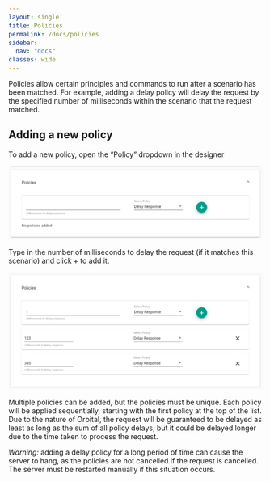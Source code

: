 ```yaml
---
layout: single
title: Policies
permalink: /docs/policies
sidebar:
  nav: "docs"
classes: wide
---
```


Policies allow certain principles and commands to run after a scenario has been matched. For example, adding a delay policy will delay the request by the specified number of milliseconds within the scenario that the request matched.

## Adding a new policy

To add a new policy, open the “Policy” dropdown in the designer

![Policy Empty](../../../assets/images/request-match-rules/policy_empty.png)

Type in the number of milliseconds to delay the request (if it matches this scenario) and click + to add it.

![Policy Filled](../../../assets/images/request-match-rules/policy_filled.png)

Multiple policies can be added, but the policies must be unique. Each policy will be applied sequentially, starting with the first policy at the top of the list. Due to the nature of Orbital, the request will be guaranteed to be delayed as least as long as the sum of all policy delays, but it could be delayed longer due to the time taken to process the request.

_Warning:_ adding a delay policy for a long period of time can cause the server to hang, as the policies are not cancelled if the request is cancelled. The server must be restarted manually if this situation occurs.
